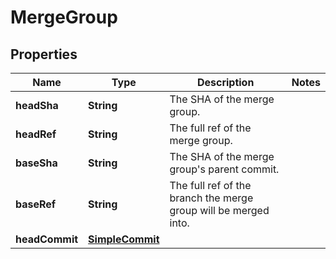 

# MergeGroup


## Properties

| Name | Type | Description | Notes |
|------------ | ------------- | ------------- | -------------|
|**headSha** | **String** | The SHA of the merge group. |  |
|**headRef** | **String** | The full ref of the merge group. |  |
|**baseSha** | **String** | The SHA of the merge group&#39;s parent commit. |  |
|**baseRef** | **String** | The full ref of the branch the merge group will be merged into. |  |
|**headCommit** | [**SimpleCommit**](SimpleCommit.md) |  |  |



